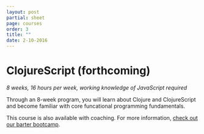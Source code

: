 ```yaml
---
layout: post
partial: sheet
page: courses
order: 3
title: ""
date: 2-10-2016
---
```

# ClojureScript (forthcoming)

*8 weeks, 16 hours per week, working knowledge of JavaScript required*

Through an 8-week program, you will learn about Clojure and ClojureScript and become familiar with core funcational programming fundamentals.

This course is also available with coaching. For more information, [check out our barter bootcamp](http://offcourse.io/contribute).
